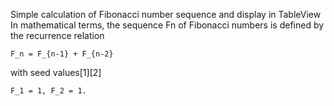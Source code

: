 Simple calculation of Fibonacci number sequence and display in TableView
In mathematical terms, the sequence Fn of Fibonacci numbers is defined by the recurrence relation

    F_n = F_{n-1} + F_{n-2}

with seed values[1][2]

    F_1 = 1, F_2 = 1. 
